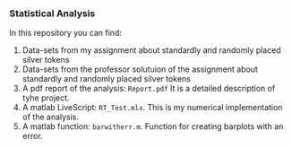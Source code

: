 ### Statistical Analysis
In this repository you can find:

 1. Data-sets from my assignment about standardly and randomly placed silver tokens  
 2. Data-sets from the professor solutuion of the assignment about standardly and randomly placed silver tokens
 3. A pdf report of the analysis: `Report.pdf` It is a detailed description of tyhe project. 
 4. A matlab LiveScript: `RT_Test.mlx`.  This is my numerical implementation of the analysis. 
 5. A matlab function: `barwitherr.m`. Function for creating barplots with an error. 
